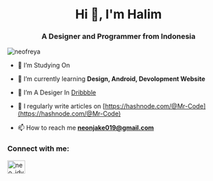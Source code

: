 <h1 align="center">Hi 👋, I'm Halim</h1>
<h3 align="center">A Designer and Programmer from Indonesia</h3>

<p align="left"> <img src="https://komarev.com/ghpvc/?username=neofreya&label=Profile%20views&color=0e75b6&style=flat" alt="neofreya" /> </p>

- 🔭 I’m Studying On 

- 🌱 I’m currently learning **Design, Android, Devolopment Website**

- 👯 I’m A Desiger In [Dribbble](https://dribbble.com/IOK)

- 📝 I regularly write articles on [https://hashnode.com/@Mr-Code](https://hashnode.com/@Mr-Code)

- 📫 How to reach me **neonjake019@gmail.com**

<h3 align="left">Connect with me:</h3>
<p align="left">
<a href="https://instagram.com/nep_lims" target="blank"><img align="center" src="https://raw.githubusercontent.com/rahuldkjain/github-profile-readme-generator/master/src/images/icons/Social/instagram.svg" alt="neo_idv" height="30" width="40" /></a>
</p>



